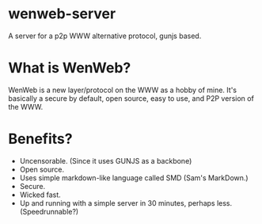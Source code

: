 # wenweb-server
A server for a p2p WWW alternative protocol, gunjs based.

# What is WenWeb?
WenWeb is a new layer/protocol on the WWW as a hobby of mine. It's basically a secure by default, open source, easy to use, and P2P version of the WWW.

# Benefits?
* Uncensorable. (Since it uses GUNJS as a backbone)
* Open source.
* Uses simple markdown-like language called SMD (Sam's MarkDown.)
* Secure.
* Wicked fast.
* Up and running with a simple server in 30 minutes, perhaps less. (Speedrunnable?)
